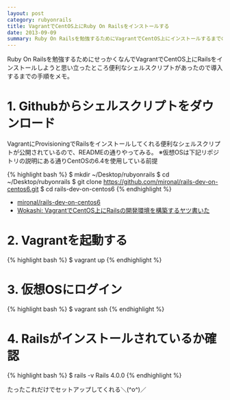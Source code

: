 ```yaml
---
layout: post
category: rubyonrails
title: VagrantでCentOS上にRuby On Railsをインストールする
date: 2013-09-09
summary: Ruby On Railsを勉強するためにVagrantでCentOS上にインストールするまでのメモ。
---
```


Ruby On Railsを勉強するためにせっかくなんでVagrantでCentOS上にRailsをインストールしようと思い立ったところ便利なシェルスクリプトがあったので導入するまでの手順をメモ。

# 1. Githubからシェルスクリプトをダウンロード

VagrantにProvisioningでRailsをインストールしてくれる便利なシェルスクリプトが公開されているので、READMEの通りやってみる。
※仮想OSは下記リポジトリの説明にある通りCentOSの6.4を使用している前提

{% highlight bash %}
$ mkdir ~/Desktop/rubyonrails
$ cd ~/Desktop/rubyonrails
$ git clone https://github.com/mironal/rails-dev-on-centos6.git
$ cd rails-dev-on-centos6
{% endhighlight %}

* [mironal/rails-dev-on-centos6](https://github.com/mironal/rails-dev-on-centos6 'mironal/rails-dev-on-centos6')
* [Wokashi: VagrantでCentOS上にRailsの開発環境を構築するヤツ書いた](http://mironal-memo.blogspot.jp/2013/09/vagrant-rails-dev.html 'Wokashi: VagrantでCentOS上にRailsの開発環境を構築するヤツ書いた')

# 2. Vagrantを起動する

{% highlight bash %}
$ vagrant up
{% endhighlight %}

# 3. 仮想OSにログイン

{% highlight bash %}
$ vagrant ssh
{% endhighlight %}

# 4. Railsがインストールされているか確認

{% highlight bash %}
$ rails -v
Rails 4.0.0
{% endhighlight %}

たったこれだけでセットアップしてくれる＼(^o^)／


